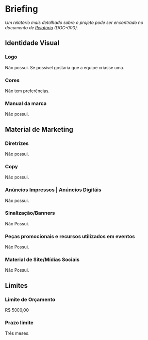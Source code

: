 # Briefing

*Um relatório mais detalhado sobre o projeto pode ser encontrado no documento de [Relatório](DOC-000%20-%20Relatório.md) (DOC-000).*

## Identidade Visual

### Logo
Não possui. Se possível gostaria que a equipe criasse uma.

### Cores
Não tem preferências.

### Manual da marca
Não possui.

## Material de Marketing

### Diretrizes
Não possui.

### Copy
Não possui.

### Anúncios Impressos | Anúncios Digitáis
Não possui.

### Sinalização/Banners
Não Possui.

### Peças promocionais e recursos utilizados em eventos
Não Possui.

### Material de Site/Mídias Sociais
Não Possui.

## Limites

### Limite de Orçamento
R$ 5000,00

### Prazo limite
Três meses.

